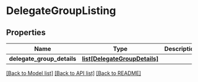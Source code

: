 # DelegateGroupListing

## Properties
Name | Type | Description | Notes
------------ | ------------- | ------------- | -------------
**delegate_group_details** | [**list[DelegateGroupDetails]**](DelegateGroupDetails.md) |  | [optional] 

[[Back to Model list]](../README.md#documentation-for-models) [[Back to API list]](../README.md#documentation-for-api-endpoints) [[Back to README]](../README.md)

